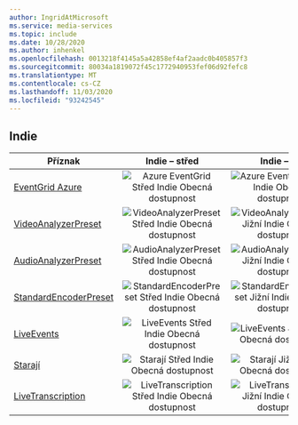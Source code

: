 ```yaml
---
author: IngridAtMicrosoft
ms.service: media-services
ms.topic: include
ms.date: 10/28/2020
ms.author: inhenkel
ms.openlocfilehash: 0013218f4145a5a42858ef4af2aadc0b405857f3
ms.sourcegitcommit: 80034a1819072f45c1772940953fef06d92fefc8
ms.translationtype: MT
ms.contentlocale: cs-CZ
ms.lasthandoff: 11/03/2020
ms.locfileid: "93242545"
---
```

<!--Feature availability in region-->
## <a name="india"></a>Indie

| Příznak | Indie – střed | Indie – jih | Západní Indie |
| --- | :---: | :---: | :---: |
| [EventGrid Azure](../reacting-to-media-services-events.md) |![Azure EventGrid Střed Indie Obecná dostupnost](../media/azure-clouds-regions/ga.svg)  |![Azure EventGrid Jižní Indie Obecná dostupnost](../media/azure-clouds-regions/ga.svg) |![Azure EventGrid Západní Indie Obecná dostupnost](../media/azure-clouds-regions/ga.svg)  |
| [VideoAnalyzerPreset](../analyzing-video-audio-files-concept.md) |![VideoAnalyzerPreset Střed Indie Obecná dostupnost](../media/azure-clouds-regions/ga.svg)  | ![VideoAnalyzerPreset Jižní Indie Obecná dostupnost](../media/azure-clouds-regions/ga.svg) |![VideoAnalyzerPreset Západní Indie Obecná dostupnost](../media/azure-clouds-regions/ga.svg)  |
| [AudioAnalyzerPreset](../analyzing-video-audio-files-concept.md) |![AudioAnalyzerPreset Střed Indie Obecná dostupnost](../media/azure-clouds-regions/ga.svg)  | ![AudioAnalyzerPreset Jižní Indie Obecná dostupnost](../media/azure-clouds-regions/ga.svg) |![AudioAnalyzerPreset Západní Indie Obecná dostupnost](../media/azure-clouds-regions/ga.svg)  |
| [StandardEncoderPreset](../encoding-concept.md) |![StandardEncoderPreset Střed Indie Obecná dostupnost](../media/azure-clouds-regions/ga.svg)  | ![StandardEncoderPreset Jižní Indie Obecná dostupnost](../media/azure-clouds-regions/ga.svg) | ![StandardEncoderPreset Západní Indie Obecná dostupnost](../media/azure-clouds-regions/ga.svg)  |
| [LiveEvents](../live-streaming-overview.md) |![LiveEvents Střed Indie Obecná dostupnost](../media/azure-clouds-regions/ga.svg)  | ![LiveEvents Jižní Indie Obecná dostupnost](../media/azure-clouds-regions/ga.svg) | ![LiveEvents Západní Indie Obecná dostupnost](../media/azure-clouds-regions/ga.svg) |
| [Starají](../streaming-endpoint-concept.md) |![Starají Střed Indie Obecná dostupnost](../media/azure-clouds-regions/ga.svg) | ![Starají Jižní Indie Obecná dostupnost](../media/azure-clouds-regions/ga.svg) |![Starají Západní Indie Obecná dostupnost](../media/azure-clouds-regions/ga.svg) |
| [LiveTranscription](../live-transcription.md) |![LiveTranscription Střed Indie Obecná dostupnost](../media/azure-clouds-regions/ga.svg) |![LiveTranscription Jižní Indie Obecná dostupnost](../media/azure-clouds-regions/ga.svg) | ![LiveTranscription Západní Indie Obecná dostupnost](../media/azure-clouds-regions/ga.svg)  |
